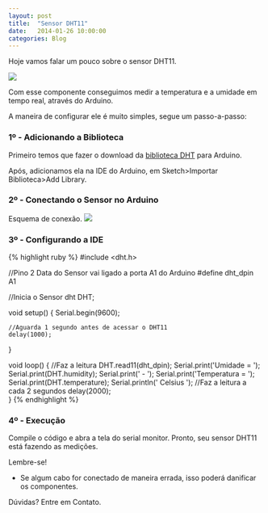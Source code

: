```yaml
---
layout: post
title:  "Sensor DHT11"
date:   2014-01-26 10:00:00
categories: Blog
---
```


Hoje vamos falar um pouco sobre o sensor DHT11.

<img src="{{site.baseurl}}/img/posts/sensorDHT11.jpg" />

Com esse componente conseguimos medir a temperatura e a umidade em tempo real, através do Arduino.

A maneira de configurar ele é muito simples, segue um passo-a-passo:

<h3>1º - Adicionando a Biblioteca</h3>
Primeiro temos que fazer o download da <a href="https://www.dropbox.com/s/30tlk0azsi4ohgy/Biblioteca%20DHT11.zip">biblioteca DHT</a> para Arduino.

Após, adicionamos ela na IDE do Arduino, em Sketch>Importar Biblioteca>Add Library.

<h3>2º - Conectando o Sensor no Arduino</h3>
Esquema de conexão.

<img src="{{site.baseurl}}/img/posts/esquemaSensorDTH11.jpg" />

<h3>3º - Configurando a IDE</h3>

{% highlight ruby %}
  #include <dht.h>	
  
  //Pino 2 Data do Sensor vai ligado a porta A1 do Arduino
  #define dht_dpin A1 	

  //Inicia o Sensor
  dht DHT; 	
  
  void setup() {
    Serial.begin(9600);
  	
    //Aguarda 1 segundo antes de acessar o DHT11
    delay(1000);
  }
	
  void loop() {
    //Faz a leitura
  	DHT.read11(dht_dpin); 
    Serial.print('Umidade = ');
    Serial.print(DHT.humidity);
    Serial.print(' - ');
    Serial.print('Temperatura = ');
    Serial.print(DHT.temperature); 
    Serial.println(' Celsius  ');
  	//Faz a leitura a cada 2 segundos
    delay(2000);  
  }
{% endhighlight %}

<h3>4º - Execução</h3>
Compile o código e abra a tela do serial monitor. 
Pronto, seu sensor DHT11 está fazendo as medições.

Lembre-se!

* Se algum cabo for conectado de maneira errada, isso poderá danificar os componentes.

Dúvidas? Entre em Contato.
